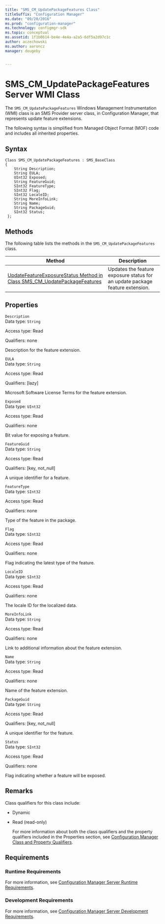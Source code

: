 ```yaml
---
title: "SMS_CM_UpdatePackageFeatures Class"
titleSuffix: "Configuration Manager"
ms.date: "09/20/2016"
ms.prod: "configuration-manager"
ms.technology: configmgr-sdk
ms.topic: conceptual
ms.assetid: 1f1b0614-be4e-4e4a-a2a5-6df5a2d97c1c
author: aczechowski
ms.author: aaroncz
manager: dougeby


---
```

# SMS_CM_UpdatePackageFeatures Server WMI Class
The  `SMS_CM_UpdatePackageFeatures` Windows Management Instrumentation (WMI) class is an SMS Provider server class, in Configuration Manager, that represents update feature extensions.  

 The following syntax is simplified from Managed Object Format (MOF) code and includes all inherited properties.  

## Syntax  

```  
Class SMS_CM_UpdatePackageFeatures : SMS_BaseClass  
{  
    String Description;  
    String EULA;     
    UInt32 Exposed;  
    String FeatureGuid;  
    SInt32 FeatureType;  
    SInt32 Flag;   
    SInt32 LocaleID;  
    String MoreInfoLink;  
    String Name;  
    String PackageGuid;  
    SInt32 Status;  
 };  

```  

## Methods  
 The following table lists the methods in the `SMS_CM_UpdatePackageFeatures` class.  

|Method|Description|  
|------------|-----------------|  
|[UpdateFeatureExposureStatus Method in Class SMS_CM_UpdatePackageFeatures](../../../develop/reference/sum/updatefeatureexposurestatus-method-in-class-sms_cm_updatepackagefeatures.md)|Updates the feature exposure status for an update package feature extension.|  

## Properties  
 `Description`  
 Data type: `String`  

 Access type: Read  

 Qualifiers: none  

 Description for the feature extension.  

 `EULA`  
 Data type: `String`  

 Access type: Read  

 Qualifiers: [lazy]  

 Microsoft Software License Terms for the feature extension.  

 `Exposed`  
 Data type: `UInt32`  

 Access type: Read  

 Qualifiers: none  

 Bit value for exposing a feature.  

 `FeatureGuid`  
 Data type: `String`  

 Access type: Read  

 Qualifiers: [key, not_null]  

 A unique identifier for a feature.  

 `FeatureType`  
 Data type: `SInt32`  

 Access type: Read  

 Qualifiers: none  

 Type of the feature in the package.  

 `Flag`  
 Data type: `SInt32`  

 Access type: Read  

 Qualifiers: none  

 Flag indicating the latest type of the feature.  

 `LocaleID`  
 Data type: `SInt32`  

 Access type: Read  

 Qualifiers: none  

 The locale ID for the localized data.  

 `MoreInfoLink`  
 Data type: `String`  

 Access type: Read  

 Qualifiers: none  

 Link to additional information about the feature extension.  

 `Name`  
 Data type: `String`  

 Access type: Read  

 Qualifiers: none  

 Name of the feature extension.  

 `PackageGuid`  
 Data type: `String`  

 Access type: Read  

 Qualifiers: [key, not_null]  

 A unique identifier for the feature.  

 `Status`  
 Data type: `SInt32`  

 Access type: Read  

 Qualifiers: none  

 Flag indicating whether a feature will be exposed.  

## Remarks  
 Class qualifiers for this class include:  

- Dynamic  

- Read (read-only)  

  For more information about both the class qualifiers and the property qualifiers included in the Properties section, see [Configuration Manager Class and Property Qualifiers](../../../develop/reference/misc/class-and-property-qualifiers.md).  

## Requirements  

### Runtime Requirements  
 For more information, see [Configuration Manager Server Runtime Requirements](../../../develop/core/reqs/server-runtime-requirements.md).  

### Development Requirements  
 For more information, see [Configuration Manager Server Development Requirements](../../../develop/core/reqs/server-development-requirements.md).  
